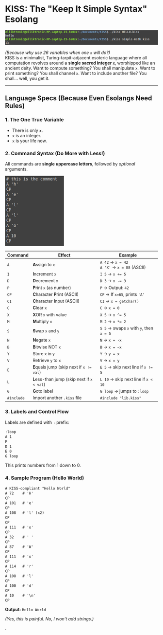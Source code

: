 

# **KISS: The "Keep It Simple Syntax" Esolang** 
![screenshot](https://github.com/elrt/KISS-lang/blob/20c13b8220e37171ba0fded7e8745d203699ad5e/screenshots/2025-06-08_19-08.png)

*(Because why use 26 variables when one `x` will do?)*  
KISS is a minimalist, Turing-tarpit-adjacent esoteric language where all computation revolves around a **single sacred integer `x`**, worshipped like an ancient deity. Want to compute something? You shall manipulate `x`. Want to print something? You shall channel `x`. Want to include another file? You shall... well, you get it.

---

## **Language Specs (Because Even Esolangs Need Rules)**  

### **1. The One True Variable**  
- There is only **`x`**.  
- `x` is an integer.  
- `x` is your life now.  

### **2. Command Syntax (Do More with Less!)**  
All commands are **single uppercase letters**, followed by *optional* arguments.  

![screenshot](https://github.com/elrt/KISS-lang/blob/b94a79762733243ec9be9a9e00c1bb8128e3115a/screenshots/2025-06-08_19-29.png)

| Command | Effect | Example |  
|---------|--------|---------|  
| `A` | **A**ssign to `x` | `A 42` → `x = 42` <br> `A 'X'` → `x = 88` (ASCII) |  
| `I` | **I**ncrement `x` | `I 5` → `x += 5` |  
| `D` | **D**ecrement `x` | `D 3` → `x -= 3` |  
| `P` | **P**rint `x` (as number) | `P` → Output: `42` |  
| `CP` | **C**haracter **P**rint (ASCII) | `CP` → If `x=65`, prints `'A'` |  
| `CI` | **C**haracter **I**nput (ASCII) | `CI` → `x = getchar()` |  
| `C` | **C**lear `x` | `C` → `x = 0` |  
| `X` | **X**OR `x` with value | `X 5` → `x ^= 5` |  
| `M` | **M**ultiply `x` | `M 2` → `x *= 2` |  
| `S` | **S**wap `x` and `y` | `S 5` → swaps `x` with `y`, then `x = 5` |  
| `N` | **N**egate `x` | `N` → `x = -x` |  
| `B` | **B**itwise NOT `x` | `B` → `x = ~x` |  
| `Y` | Store `x` in `y` | `Y` → `y = x` |  
| `V` | Retrieve `y` to `x` | `V` → `x = y` |  
| `E` | **E**quals jump (skip next if `x != val`) | `E 5` → skip next line if `x != 5` |  
| `L` | **L**ess-than jump (skip next if `x < val`) | `L 10` → skip next line if `x < 10` |  
| `G` | **G**oto label | `G loop` → jumps to `:loop` |  
| `#include` | Import another `.kiss` file | `#include "lib.kiss"` |  

### **3. Labels and Control Flow**  
Labels are defined with `:` prefix:  
```plaintext
:loop
A 1
P
D 1
E 0
G loop
```
This prints numbers from 1 down to 0.

### **4. Sample Program (Hello World)**  
```plaintext
# KISS-compliant "Hello World"
A 72    # 'H'
CP
A 101   # 'e'
CP
A 108   # 'l' (x2)
CP
CP
A 111   # 'o'
CP
A 32    # ' '
CP
A 87    # 'W'
CP
A 111   # 'o'
CP
A 114   # 'r'
CP
A 108   # 'l'
CP
A 100   # 'd'
CP
A 10    # '\n'
CP
```
**Output:** `Hello World`  

*(Yes, this is painful. No, I won't add strings.)*  


.
